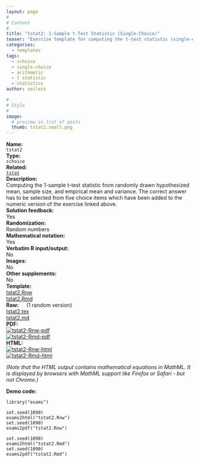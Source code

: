 ```yaml
---
layout: page
#
# Content
#
title: "tstat2: 1-Sample t-Test Statistic (Single-Choice)"
teaser: "Exercise template for computing the t-test statistic (single-choice) from given hypothesized mean and empirical mean and variance."
categories:
  - templates
tags:
  - schoice
  - single-choice
  - arithmetic
  - t statistic
  - statistics
author: zeileis

#
# Style
#
image:
  # preview in list of posts
  thumb: tstat2.small.png
---
```


<div class='row t1 b1'>
  <div class='medium-4 columns'><b>Name:</b></div>
  <div class='medium-8 columns'><code class="highlighter-rouge">tstat2</code></div>
</div>
<div class='row t1 b1'>
  <div class='medium-4 columns'><b>Type:</b></div>
  <div class='medium-8 columns'><code class="highlighter-rouge">schoice</code></div> <!-- FIXME: href -->
</div>
<div class='row t1 b1'>   <div class='medium-4 columns'><b>Related:</b></div>   <div class='medium-8 columns'><a href="{{ site.url }}/templates/tstat/"><code class="highlighter-rouge">tstat</code></a></div> </div>

<div class='row t20 b1'>
  <div class='medium-4 columns'><b>Description:</b></div>
  <div class='medium-8 columns'>Computing the 1-sample t-test statistic from randomly drawn hypothesized mean, sample size, and empirical mean and variance. The correct answer has to be selected from five choice items which have been added to the numeric version of the exercise linked above.</div>
</div>
<div class='row t1 b1'>
  <div class='medium-4 columns'><b>Solution feedback:</b></div>
  <div class='medium-8 columns'>Yes</div>
</div>
<div class='row t1 b1'>
  <div class='medium-4 columns'><b>Randomization:</b></div>
  <div class='medium-8 columns'>Random numbers</div>
</div>
<div class='row t1 b1'>
  <div class='medium-4 columns'><b>Mathematical notation:</b></div>
  <div class='medium-8 columns'>Yes</div>
</div>
<div class='row t1 b1'>
  <div class='medium-4 columns'><b>Verbatim R input/output:</b></div>
  <div class='medium-8 columns'>No</div>
</div>
<div class='row t1 b1'>
  <div class='medium-4 columns'><b>Images:</b></div>
  <div class='medium-8 columns'>No</div>
</div>
<div class='row t1 b1'>
  <div class='medium-4 columns'><b>Other supplements:</b></div>
  <div class='medium-8 columns'>No</div>
</div>

<div class='row t20 b1'>
  <div class='medium-4 columns'><b>Template:</b></div>
  <div class='medium-4 columns'><a href="{{ site.url }}/assets/posts/2017-08-14-tstat2//tstat2.Rnw">tstat2.Rnw</a></div>
  <div class='medium-4 columns'><a href="{{ site.url }}/assets/posts/2017-08-14-tstat2//tstat2.Rmd">tstat2.Rmd</a></div>
</div>
<div class='row t1 b1'>
  <div class='medium-4 columns'><b>Raw:</b> (1 random version)</div>
  <div class='medium-4 columns'><a href="{{ site.url }}/assets/posts/2017-08-14-tstat2//tstat2.tex">tstat2.tex</a></div>
  <div class='medium-4 columns'><a href="{{ site.url }}/assets/posts/2017-08-14-tstat2//tstat2.md" >tstat2.md</a></div>
</div>
<div class='row t1 b1'>
  <div class='medium-4 columns'><b>PDF:</b></div>
  <div class='medium-4 columns'><a href="{{ site.url }}/assets/posts/2017-08-14-tstat2//tstat2-Rnw.pdf"><img src="{{ site.url }}/assets/posts/2017-08-14-tstat2//tstat2-Rnw-pdf.png" alt="tstat2-Rnw-pdf"/></a></div>
  <div class='medium-4 columns'><a href="{{ site.url }}/assets/posts/2017-08-14-tstat2//tstat2-Rmd.pdf"><img src="{{ site.url }}/assets/posts/2017-08-14-tstat2//tstat2-Rmd-pdf.png" alt="tstat2-Rmd-pdf"/></a></div>
</div>
<div class='row t1 b20'>
  <div class='medium-4 columns'><b>HTML:</b></div>
  <div class='medium-4 columns'><a href="{{ site.url }}/assets/posts/2017-08-14-tstat2//tstat2-Rnw.html"><img src="{{ site.url }}/assets/posts/2017-08-14-tstat2//tstat2-Rnw-html.png" alt="tstat2-Rnw-html"/></a></div>
  <div class='medium-4 columns'><a href="{{ site.url }}/assets/posts/2017-08-14-tstat2//tstat2-Rmd.html"><img src="{{ site.url }}/assets/posts/2017-08-14-tstat2//tstat2-Rmd-html.png" alt="tstat2-Rmd-html"/></a></div>
</div>

_(Note that the HTML output contains mathematical equations in MathML. It is displayed by browsers with MathML support like Firefox or Safari - but not Chrome.)_

**Demo code:**

<pre><code class="prettyprint ">library(&quot;exams&quot;)

set.seed(1090)
exams2html(&quot;tstat2.Rnw&quot;)
set.seed(1090)
exams2pdf(&quot;tstat2.Rnw&quot;)

set.seed(1090)
exams2html(&quot;tstat2.Rmd&quot;)
set.seed(1090)
exams2pdf(&quot;tstat2.Rmd&quot;)</code></pre>
